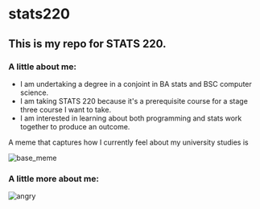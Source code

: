 # stats220

## This is my repo for STATS 220. 

### A little about me:

* I am undertaking a degree in a conjoint in BA stats and BSC computer science.
* I am taking STATS 220 because it's a prerequisite course for a stage three course I want to take.
* I am interested in learning about both programming and stats work together to produce an outcome.

A meme that captures how I currently feel about my university studies is 

![base_meme](https://c.tenor.com/8druEACXtX8AAAAd/tenor.gif)

### A little more about me:



![angry](https://media1.tenor.com/m/q5lclIwwwdUAAAAC/rage.gif)
